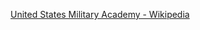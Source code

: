 ﻿[United States Military Academy - Wikipedia](https://en.wikipedia.org/wiki/United_States_Military_Academy)